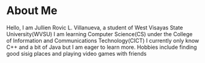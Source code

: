 # About Me
 Hello, I am Jullien Rovic L. Villanueva, a student of West Visayas State University(WVSU)
 I am learning Computer Science(CS) under the College of Information and Communications Technology(CICT)
 I currently only know C++ and a bit of Java but I am eager to learn more.
 Hobbies include finding good sisig places and playing video games with friends
